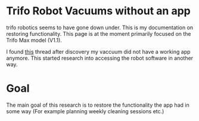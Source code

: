 # Trifo Robot Vacuums without an app
trifo robotics seems to have gone down under. This is my documentation on restoring functionality. 
This page is at the moment primarily focused on the Trifo Max model (V1.1).

I found [this](https://www.reddit.com/r/RobotVacuums/comments/1d1120l/trifo_robotics_appears_to_have_gone_under_they/) thread after discovery my vaccuum did not have a working app anymore. This started research into accessing the robot software in another way.

# Goal
The main goal of this research is to restore the functionality the app had in some way (For example planning weekly cleaning sessions etc.)
